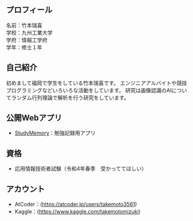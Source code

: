 ## プロフィール
名前：竹本瑞喜 \
学校：九州工業大学 \
学府：情報工学府 \
学年：修士１年

## 自己紹介
初めまして福岡で学生をしている竹本瑞喜です。
エンジニアアルバイトや競技プログラミングなどいろいろな活動をしています。
研究は画像認識のAIについてランダム行列理論で解析を行う研究をしています。

## 公開Webアプリ
- [StudyMemory](https://study-memory.web.app)：勉強記録用アプリ

## 資格
- 応用情報技術者試験（令和4年春季　受かっててほしい）

## アカウント
- AtCoder：(https://atcoder.jp/users/takemoto3561)
- Kaggle：(https://www.kaggle.com/takemotomizuki)
